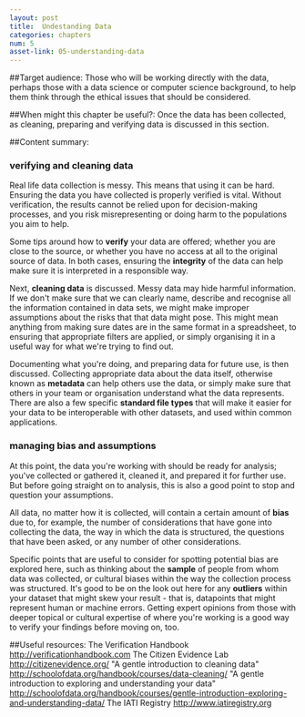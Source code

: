 ```yaml
---
layout: post
title:  Undestanding Data
categories: chapters
num: 5
asset-link: 05-understanding-data
---
```


##<span id="target-audience">Target audience</span>:
Those who will be working directly with the data, perhaps those with a data science or computer science background, to help them think through the ethical issues that should be considered. 

##<span id="useful">When might this chapter be useful?</span>:
Once the data has been collected, as cleaning, preparing and verifying data is discussed in this section. 

##<span id="content-summary">Content summary</span>:

### verifying and cleaning data

Real life data collection is messy. This means that using it can be hard. Ensuring the data you have collected is properly verified is vital. Without verification, the results cannot be relied upon for decision-making processes, and you risk misrepresenting or doing harm to the populations you aim to help.

Some tips around how to **verify** your data are offered; whether you are close to the source, or whether you have no access at all to the original source of data. In both cases, ensuring the **integrity** of the data can help make sure it is interpreted in a responsible way.

Next, **cleaning data** is discussed. Messy data may hide harmful information. If we don't make sure that we can clearly name, describe and recognise all the information contained in data sets, we might make improper assumptions about the risks that that data might pose. This might mean anything from making sure dates are in the same format in a spreadsheet, to ensuring that appropriate filters are applied, or simply organising it in a useful way for what we're trying to find out.

Documenting what you're doing, and preparing data for future use, is then discussed. Collecting appropriate data about the data itself, otherwise known as **metadata** can help others use the data, or simply make sure that others in your team or organisation understand what the data represents. There are also a few specific **standard file types** that will make it easier for your data to be interoperable with other datasets, and used within common applications.

### managing bias and assumptions 

At this point, the data you're working with should be ready for analysis; you've collected or gathered it, cleaned it, and prepared it for further use. But before going straight on to analysis, this is also a good point to stop and question your assumptions.

All data, no matter how it is collected, will contain a certain amount of **bias** due to, for example, the number of considerations that have gone into collecting the data, the way in which the data is structured, the questions that have been asked, or any number of other considerations.

Specific points that are useful to consider for spotting potential bias are explored here, such as thinking about the **sample** of people from whom data was collected, or cultural biases within the way the collection process was structured. It's good to be on the look out here for any **outliers** within your dataset that might skew your result - that is, datapoints that might represent human or machine errors. Getting expert opinions from those with deeper topical or cultural expertise of where you're working is a good way to verify your findings before moving on, too.

##<span id="useful-resources">Useful resources</span>:
The Verification Handbook http://verificationhandbook.com 
The Citizen Evidence Lab http://citizenevidence.org/
"A gentle introduction to cleaning data" http://schoolofdata.org/handbook/courses/data-cleaning/ 
"A gentle introduction to exploring and understanding your data" http://schoolofdata.org/handbook/courses/gentle-introduction-exploring-and-understanding-data/
The IATI Registry http://www.iatiregistry.org